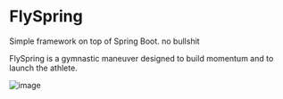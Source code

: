 # FlySpring
Simple framework on top of Spring Boot. no bullshit

FlySpring is a gymnastic maneuver designed to build momentum and to launch the athlete.  

![image](https://user-images.githubusercontent.com/76883/198941421-187ecb1a-2a1b-4391-954d-c30cfc670a85.png)

